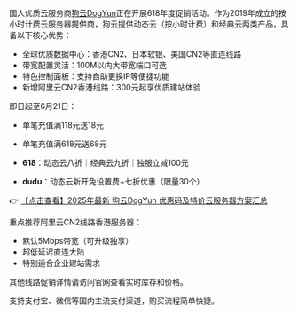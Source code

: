 
国人优质云服务商[狗云DogYun](https://bit.ly/DogYun)正在开展618年度促销活动。作为2019年成立的按小时计费云服务器提供商，狗云提供动态云（按小时计费）和经典云两类产品，具备以下核心优势：

- 全球优质数据中心：香港CN2、日本软银、美国CN2等直连线路
- 带宽配置灵活：100M以内大带宽端口可选
- 特色控制面板：支持自助更换IP等便捷功能
- 新增阿里云CN2香港线路：300元起享优质建站体验


即日起至6月21日：
- 单笔充值满118元送18元
- 单笔充值满618元送68元

- **618**：动态云八折｜经典云九折｜独服立减100元
- **dudu**：动态云新开免设置费+七折优惠（限量30个）

👉 [【点击查看】2025年最新 狗云DogYun 优惠码及特价云服务器方案汇总](https://bit.ly/DogYun)

重点推荐阿里云CN2线路香港服务器：
- 默认5Mbps带宽（可升级独享）
- 超低延迟直连大陆
- 特别适合企业建站需求

其他线路促销详情请访问官网查看实时库存和价格。

支持支付宝、微信等国内主流支付渠道，购买流程简单快捷。
